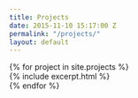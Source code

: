 ```yaml
---
title: Projects
date: 2015-11-10 15:17:00 Z
permalink: "/projects/"
layout: default
---
```


<div class="row">
{% for project in site.projects %}
<div class="small-12 medium-4 columns">
{% include excerpt.html %}
</div>
{% endfor %}
</div>